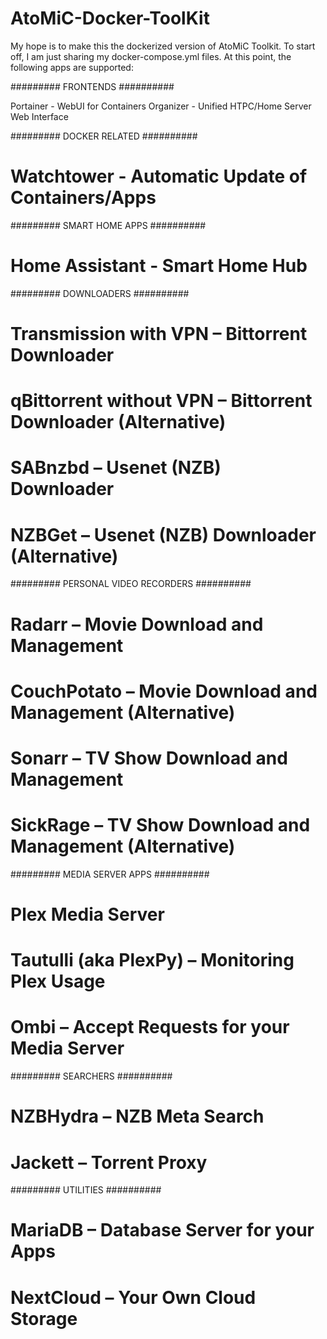 # AtoMiC-Docker-ToolKit

My hope is to make this the dockerized version of AtoMiC Toolkit. To start off, I am just sharing my docker-compose.yml files. At this point, the following apps are supported:


######### FRONTENDS ##########

Portainer - WebUI for Containers
Organizer - Unified HTPC/Home Server Web Interface

######### DOCKER RELATED ##########

# Watchtower - Automatic Update of Containers/Apps

######### SMART HOME APPS ##########

# Home Assistant - Smart Home Hub

######### DOWNLOADERS ##########

# Transmission with VPN – Bittorrent Downloader
# qBittorrent without VPN – Bittorrent Downloader (Alternative)
# SABnzbd – Usenet (NZB) Downloader
# NZBGet – Usenet (NZB) Downloader (Alternative)

######### PERSONAL VIDEO RECORDERS ##########

# Radarr – Movie Download and Management
# CouchPotato – Movie Download and Management (Alternative)
# Sonarr – TV Show Download and Management
# SickRage – TV Show Download and Management (Alternative)

######### MEDIA SERVER APPS ##########

# Plex Media Server
# Tautulli (aka PlexPy) – Monitoring Plex Usage
# Ombi – Accept Requests for your Media Server

######### SEARCHERS ##########

# NZBHydra – NZB Meta Search
# Jackett – Torrent Proxy

######### UTILITIES ##########

# MariaDB – Database Server for your Apps
# NextCloud – Your Own Cloud Storage

